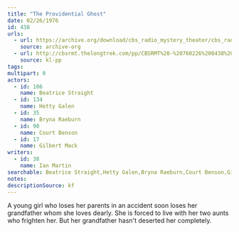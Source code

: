 ```yaml
---
title: "The Providential Ghost"
date: 02/26/1976
id: 438
urls: 
  - url: https://archive.org/download/cbs_radio_mystery_theater/cbs_radio_mystery_theater-0401-0450.zip/cbs_radio_mystery_theater-0401-0450%2Fcbsrmt_0438_the_providential_ghost.mp3
    source: archive-org
  - url: http://cbsrmt.thelongtrek.com/pp/CBSRMT%20-%20760226%200438%20The%20Providential%20Ghost_pp.mp3
    source: kl-pp
tags: 
multipart: 0
actors:  
  - id: 106
    name: Beatrice Straight  
  - id: 134
    name: Hetty Galen  
  - id: 35
    name: Bryna Raeburn  
  - id: 90
    name: Court Benson  
  - id: 17
    name: Gilbert Mack
writers:  
  - id: 38
    name: Ian Martin
searchable: Beatrice Straight,Hetty Galen,Bryna Raeburn,Court Benson,Gilbert Mack Ian Martin
notes: 
descriptionSource: kf
---
```

A young girl who loses her parents in an accident soon loses her grandfather whom she loves dearly. She is forced to live with her two aunts who frighten her. But her grandfather hasn't deserted her completely.